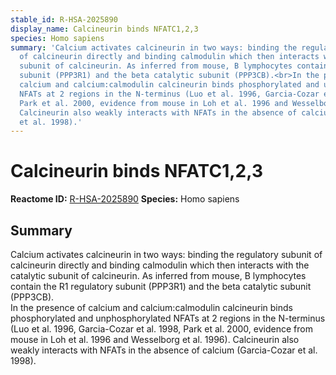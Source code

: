 ```yaml
---
stable_id: R-HSA-2025890
display_name: Calcineurin binds NFATC1,2,3
species: Homo sapiens
summary: 'Calcium activates calcineurin in two ways: binding the regulatory subunit
  of calcineurin directly and binding calmodulin which then interacts with the catalytic
  subunit of calcineurin. As inferred from mouse, B lymphocytes contain the R1 regulatory
  subunit (PPP3R1) and the beta catalytic subunit (PPP3CB).<br>In the presence of
  calcium and calcium:calmodulin calcineurin binds phosphorylated and unphosphorylated
  NFATs at 2 regions in the N-terminus (Luo et al. 1996, Garcia-Cozar et al. 1998,
  Park et al. 2000, evidence from mouse in Loh et al. 1996 and Wesselborg et al. 1996).
  Calcineurin also weakly interacts with NFATs in the absence of calcium (Garcia-Cozar
  et al. 1998).'
---
```


# Calcineurin binds NFATC1,2,3
**Reactome ID:** [R-HSA-2025890](https://reactome.org/content/detail/R-HSA-2025890)
**Species:** Homo sapiens

## Summary

Calcium activates calcineurin in two ways: binding the regulatory subunit of calcineurin directly and binding calmodulin which then interacts with the catalytic subunit of calcineurin. As inferred from mouse, B lymphocytes contain the R1 regulatory subunit (PPP3R1) and the beta catalytic subunit (PPP3CB).<br>In the presence of calcium and calcium:calmodulin calcineurin binds phosphorylated and unphosphorylated NFATs at 2 regions in the N-terminus (Luo et al. 1996, Garcia-Cozar et al. 1998, Park et al. 2000, evidence from mouse in Loh et al. 1996 and Wesselborg et al. 1996). Calcineurin also weakly interacts with NFATs in the absence of calcium (Garcia-Cozar et al. 1998).
